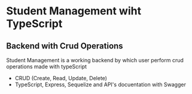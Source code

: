# Student Management wiht TypeScript
## Backend with Crud Operations 

Student Management is a working backend by which user perform crud operations made with typeScript

- CRUD (Create, Read, Update, Delete)
- TypeScript, Express, Sequelize and API's docuentation with Swagger
